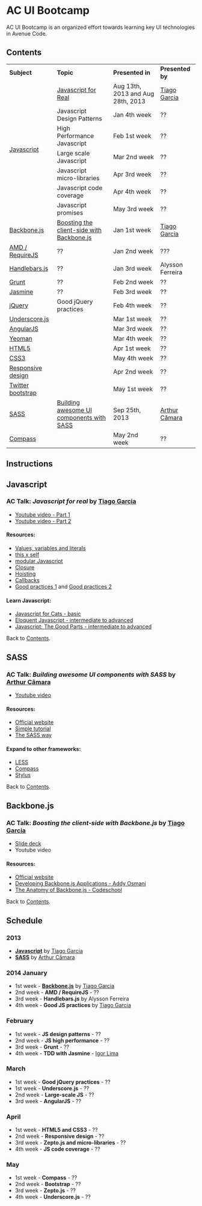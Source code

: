 AC UI Bootcamp
===========

AC UI Bootcamp is an organized effort towards learning key UI technologies in Avenue Code.

<a name="contents"></a>
## Contents

<table>
    <tr>
        <td><b>Subject</b></td>
        <td><b>Topic</b></td>
        <td><b>Presented in</b></td>
        <td><b>Presented by</b></td>
    </tr>
    <tr>
        <td rowspan="7"><a href="#javascript">Javascript</a></td>
        <td><a href="javascript-for-real">Javascript for Real</a></td>
        <td>Aug 13th, 2013 and Aug 28th, 2013</td>
        <td><a href="http://github.com/tiagorg">Tiago Garcia</a></td>
    </tr>
    <tr>
        <td>Javascript Design Patterns</td>
        <td>Jan 4th week</td>
        <td>??</td>
    </tr>
    <tr>
        <td>High Performance Javascript</td>
        <td>Feb 1st week</td>
        <td>??</td>
    </tr>
    <tr>
        <td>Large scale Javascript</td>
        <td>Mar 2nd week</td>
        <td>??</td>
    </tr>
    <tr>
        <td>Javascript micro-libraries</td>
        <td>Apr 3rd week</td>
        <td>??</td>
    </tr>
    <tr>
        <td>Javascript code coverage</td>
        <td>Apr 4th week</td>
        <td>??</td>
    </tr>
    <tr>
        <td>Javascript promises</td>
        <td>May 3rd week</td>
        <td>??</td>
    </tr>
    <tr>
        <td><a href="#backbonejs">Backbone.js</a></td>
        <td><a href="#boosting-the-client-side-with-backbonejs">Boosting the client-side with Backbone.js</a></td>
        <td>Jan 1st week</td>
        <td><a href="http://github.com/tiagorg">Tiago Garcia</a></td>
    </tr>
    <tr>
        <td><a href="#amd-requirejs">AMD / RequireJS</a></td>
        <td>??</td>
        <td>Jan 2nd week</td>
        <td>???</td>
    </tr>
    <tr>
        <td><a href="#handlebarsjs">Handlebars.js</a></td>
        <td>??</td>
        <td>Jan 3rd week</td>
        <td>Alysson Ferreira</td>
    </tr>
    <tr>
        <td><a href="#grunt">Grunt</a></td>
        <td>??</td>
        <td>Feb 2nd week</td>
        <td>??</td>
    </tr>
    <tr>
        <td><a href="#jasmine">Jasmine</a></td>
        <td>??</td>
        <td>Feb 3rd week</td>
        <td>??</td>
    </tr>
    <tr>
        <td><a href="#jquery">jQuery</a></td>
        <td>Good jQuery practices</td>
        <td>Feb 4th week</td>
        <td>??</td>
    </tr>
    <tr>
        <td><a href="#underscorejs">Underscore.js</a></td>
        <td></td>
        <td>Mar 1st week</td>
        <td>??</td>
    </tr>
    <tr>
        <td><a href="#angularjs">AngularJS</a></td>
        <td></td>
        <td>Mar 3rd week</td>
        <td>??</td>
    </tr>
    <tr>
        <td><a href="#yeoman">Yeoman</a></td>
        <td></td>
        <td>Mar 4th week</td>
        <td>??</td>
    </tr>
    <tr>
        <td><a href="#html5">HTML5</a></td>
        <td></td>
        <td>Apr 1st week</td>
        <td>??</td>
    </tr>
    <tr>
        <td><a href="#css3">CSS3</a></td>
        <td></td>
        <td>May 4th week</td>
        <td>??</td>
    </tr>            
    <tr>
        <td><a href="#responsive-design">Responsive design</a></td>
        <td></td>
        <td>Apr 2nd week</td>
        <td>??</td>
    </tr>    
    <tr>
        <td><a href="#twitter-bootstrap">Twitter bootstrap</a></td>
        <td></td>
        <td>May 1st week</td>
        <td>??</td>
    </tr>
    <tr>
        <td><a href="#sass">SASS</a></td>
        <td><a href="#building-awesome-ui-components-with-sass">Building awesome UI components with SASS</a></td>
        <td>Sep 25th, 2013</td>
        <td><a href="https://github.com/arthurcamara1">Arthur Câmara</a></td>
    </tr>
    <tr>
        <td><a href="#compass">Compass</a></td>
        <td></td>
        <td>May 2nd week</td>
        <td>??</td>
    </tr>            
</table>

## Instructions

<a name="javascript"></a>
## Javascript 

<a name="javascript-for-real"></a>
### AC Talk: *Javascript for real* by [Tiago Garcia](http://github.com/tiagorg)

* [Youtube video - Part 1](http://www.youtube.com/watch?v=kV5uEoyJ-pQ)
* [Youtube video - Part 2](http://www.youtube.com/watch?v=cSYSQyHwQ5o)

#### Resources:

* [Values, variables and literals](https://developer.mozilla.org/en-US/docs/Web/JavaScript/Guide/Values,_variables,_and_literals)
* [this x self](http://tableless.com.br/javascript-entendendo-o-this/#.UhVmEGSbj_s)
* [modular Javascript](http://www.codeproject.com/Articles/247241/Javascript-Module-Pattern)
* [Closure](http://ryanmorr.com/understanding-scope-and-context-in-javascript)
* [Hoisting](http://tgarcia.com.br/desenvolvimento/como-funciona-hoisting-em-javascript)
* [Callbacks](http://nodebr.com/como-evitar-o-inferno-de-callbacks/)
* [Good practices 1](http://www.thinkful.com/learn/javascript-best-practices-1/) and [Good practices 2](http://www.thinkful.com/learn/javascript-best-practices-2)
 
#### Learn Javascript:

* [Javascript for Cats - basic](http://jsforcats.com)
* [Eloquent Javascript - intermediate to advanced](http://eloquentjavascript.net/contents.html)
* [Javascript: The Good Parts - intermediate to advanced](http://shop.oreilly.com/product/9780596517748.do)

Back to [Contents](#contents).

<a name="sass"></a>
## SASS

<a name="building-awesome-ui-components-with-sass"></a>
### AC Talk: *Building awesome UI components with SASS* by [Arthur Câmara](https://github.com/arthurcamara1)

* [Youtube video](http://www.youtube.com/watch?v=h7UussnL6Gs)

#### Resources:

* [Official website](http://sass-lang.com)
* [Simple tutorial](http://net.tutsplus.com/sessions/mastering-sass)
* [The SASS way](http://thesassway.com)
 
#### Expand to other frameworks:

* [LESS](http://lesscss.org)
* [Compass](http://compass-style.org)
* [Stylus](http://learnboost.github.io/stylus)

Back to [Contents](#contents).

<a name="backbonejs"></a>
## Backbone.js

<a name="boosting-the-client-side-with-backbonejs"></a>
### AC Talk: *Boosting the client-side with Backbone.js* by [Tiago Garcia](http://github.com/tiagorg)

* [Slide deck](http://slid.es/avenuecode/boosting-the-client-side-with-backbone-js)
* Youtube video

#### Resources:

* [Official website](http://backbonejs.org)
* [Developing Backbone.js Applications - Addy Osmani](http://addyosmani.github.io/backbone-fundamentals)
* [The Anatomy of Backbone.js - Codeschool](http://backbone.codeschool.com)

Back to [Contents](#contents).

## Schedule

### 2013

* [**Javascript**](#javascript) by [Tiago Garcia](http://github.com/tiagorg)
* [**SASS**](#sass) by [Arthur Câmara](https://github.com/arthurcamara1)

### 2014 January

* 1st week - [**Backbone.js**](#backbonejs) by [Tiago Garcia](http://github.com/tiagorg)
* 2nd week - **AMD / RequireJS** - ??
* 3rd week - **Handlebars.js** by Alysson Ferreira
* 4th week - **Good JS practices** by [Tiago Garcia](http://github.com/tiagorg)

### February

* 1st week - **JS design patterns** - ??
* 2nd week - **JS high performance** - ??
* 3rd week - **Grunt** - ??
* 4th week - **TDD with Jasmine** - [Igor Lima](https://github.com/igorlima)

### March

* 1st week - **Good jQuery practices** - ??
* 1st week - **Underscore.js** - ??
* 2nd week - **Large-scale JS** - ??
* 3rd week - **AngularJS** - ?? 

### April

* 1st week - **HTML5 and CSS3** - ??
* 2nd week - **Responsive design** - ??
* 3rd week - **Zepto.js and micro-libraries** - ??
* 4th week - **JS code coverage**  - ??

### May

* 1st week - **Compass** - ??
* 2nd week - **Bootstrap** - ??
* 3rd week - **Zepto.js** - ??
* 4th week - **Underscore.js** - ??
